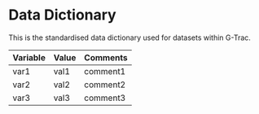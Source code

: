 # Data Dictionary

This is the standardised data dictionary used for datasets within G-Trac.

| Variable | Value | Comments |
|----------|-------|----------|
| var1     | val1  | comment1 |
| var2     | val2  | comment2 |
| var3     | val3  | comment3 |
